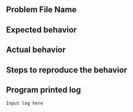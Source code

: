 ## Problem File Name

## Expected behavior

## Actual behavior

## Steps to reproduce the behavior

## Program printed log
```
Input log here
```

